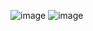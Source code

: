 ![image](https://user-images.githubusercontent.com/90154527/211115484-3812b15c-724e-4cd9-9014-3106e0858e73.png)
![image](https://user-images.githubusercontent.com/90154527/211115505-38cc8b78-8d75-44d5-b338-c3daa618f80e.png)
